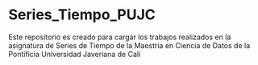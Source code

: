 # Series_Tiempo_PUJC
Este repositorio es creado para cargar los trabajos realizados en la asignatura de Series
de Tiempo de la Maestría en Ciencia de Datos de la Pontificia Universidad Javeriana de Cali